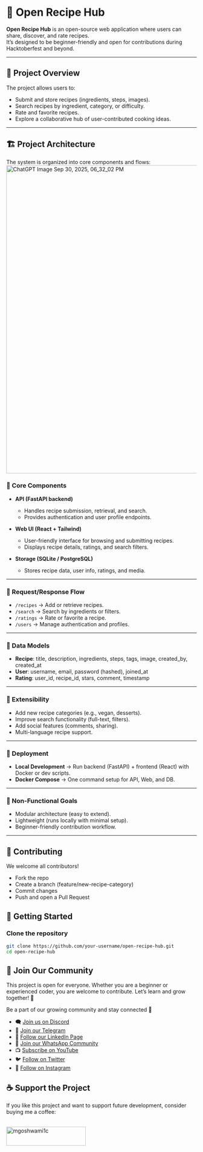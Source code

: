 # 🍲 Open Recipe Hub

**Open Recipe Hub** is an open-source web application where users can share, discover, and rate recipes.  
It’s designed to be beginner-friendly and open for contributions during Hacktoberfest and beyond.  

---

## 📌 Project Overview
The project allows users to:
- Submit and store recipes (ingredients, steps, images).
- Search recipes by ingredient, category, or difficulty.
- Rate and favorite recipes.
- Explore a collaborative hub of user-contributed cooking ideas.

---

## 🏗️ Project Architecture

The system is organized into core components and flows:
<img width="1536" height="814" alt="ChatGPT Image Sep 30, 2025, 06_32_02 PM" src="https://github.com/user-attachments/assets/5225eda3-4859-4ecc-964e-a66d6bf56ff1" />


### 🔹 Core Components
- **API (FastAPI backend)**  
  - Handles recipe submission, retrieval, and search.  
  - Provides authentication and user profile endpoints.  

- **Web UI (React + Tailwind)**  
  - User-friendly interface for browsing and submitting recipes.  
  - Displays recipe details, ratings, and search filters.  

- **Storage (SQLite / PostgreSQL)**  
  - Stores recipe data, user info, ratings, and media.  

---

### 🔹 Request/Response Flow
- `/recipes` → Add or retrieve recipes.  
- `/search` → Search by ingredients or filters.  
- `/ratings` → Rate or favorite a recipe.  
- `/users` → Manage authentication and profiles.  

---

### 🔹 Data Models
- **Recipe**: title, description, ingredients, steps, tags, image, created_by, created_at  
- **User**: username, email, password (hashed), joined_at  
- **Rating**: user_id, recipe_id, stars, comment, timestamp  

---

### 🔹 Extensibility
- Add new recipe categories (e.g., vegan, desserts).  
- Improve search functionality (full-text, filters).  
- Add social features (comments, sharing).  
- Multi-language recipe support.  

---

### 🔹 Deployment
- **Local Development** → Run backend (FastAPI) + frontend (React) with Docker or dev scripts.  
- **Docker Compose** → One command setup for API, Web, and DB.  

---

### 🔹 Non-Functional Goals
- Modular architecture (easy to extend).  
- Lightweight (runs locally with minimal setup).  
- Beginner-friendly contribution workflow.  

---

## 🤝 Contributing

We welcome all contributors!

- Fork the repo
- Create a branch (feature/new-recipe-category)
- Commit changes
- Push and open a Pull Request

## 🚀 Getting Started

### Clone the repository
```bash
git clone https://github.com/your-username/open-recipe-hub.git
cd open-recipe-hub
```
## 📢 Join Our Community
This project is open for everyone. Whether you are a beginner or experienced coder, you are welcome to contribute. Let’s learn and grow together! 🌱


Be a part of our growing community and stay connected 🚀  

- 🗨️ [Join us on Discord](https://discord.gg/YMJp48qbwR)
- 📢 [Join our Telegram](https://t.me/gwcacademy)
- 💼 [Follow our LinkedIn Page](https://www.linkedin.com/company/gwc-academy/)  
- 💬 [Join our WhatsApp Community](https://whatsapp.com/channel/0029ValnoT1CBtxNi4lt8h1s)
- 📺 [Subscribe on YouTube](https://www.youtube.com/c/growwithcode?sub_confirmation=1)  
- 🐦 [Follow on Twitter](https://x.com/goshwami_manish) 
- 📸 [Follow on Instagram](https://www.instagram.com/grow_with_code)  


## ☕ Support the Project
<p>If you like this project and want to support future development, consider buying me a coffee:</p><br>
<a href="https://www.buymeacoffee.com/mgoshwami1c"> <img align="left" src="https://cdn.buymeacoffee.com/buttons/v2/default-yellow.png" height="50" width="210" alt="mgoshwami1c" ></a>
  
  <br><br/>
